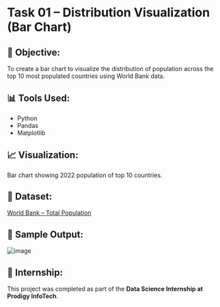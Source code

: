 # Task 01 – Distribution Visualization (Bar Chart)

## 📌 Objective:
To create a bar chart to visualize the distribution of population across the top 10 most populated countries using World Bank data.

## 📊 Tools Used:
- Python
- Pandas
- Matplotlib

## 📈 Visualization:
Bar chart showing 2022 population of top 10 countries.

## 📁 Dataset:
[World Bank – Total Population](https://data.worldbank.org/indicator/SP.POP.TOTL)

## 📸 Sample Output:
![image](https://github.com/user-attachments/assets/d51b625c-f7d4-486a-b7c6-4ce1b39cde69)

## 🔗 Internship:
This project was completed as part of the **Data Science Internship at Prodigy InfoTech**.
